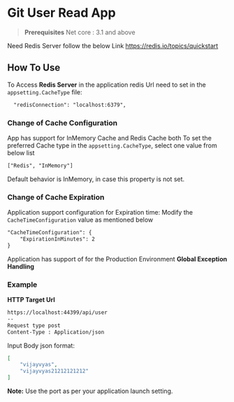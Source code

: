 # Git User Read App
>**Prerequisites**
Net core : 3.1 and above 

Need Redis Server follow the below Link
https://redis.io/topics/quickstart

## How To Use ## 
To Access **Redis Server** in the application redis Url need to set in the ``appsetting.CacheType`` file:
```xml
  "redisConnection": "localhost:6379",
 ```
### Change of Cache Configuration ###
 
App has support for InMemory Cache and Redis Cache both
To set the preferred Cache type in the ``appsetting.CacheType``, select one value from below list
```xml
["Redis", "InMemory"]
```
Default behavior is InMemory, in case this property is not set.

### Change of Cache Expiration ###
Application support configuration for Expiration time:
Modify the ``CacheTimeConfiguration`` value as mentioned below
```xml
"CacheTimeConfiguration": {
    "ExpirationInMinutes": 2
}
```

Application has support of for the Production Environment **Global Exception Handling** 
### Example ###
**HTTP Target Url**

```xml
https://localhost:44399/api/user 
-- 
Request type post
Content-Type : Application/json
```
Input Body json format:
```json
[
	"vijayvyas",
	"vijayvyas21212121212"
]
```
**Note:** Use the port as per your application launch setting.
